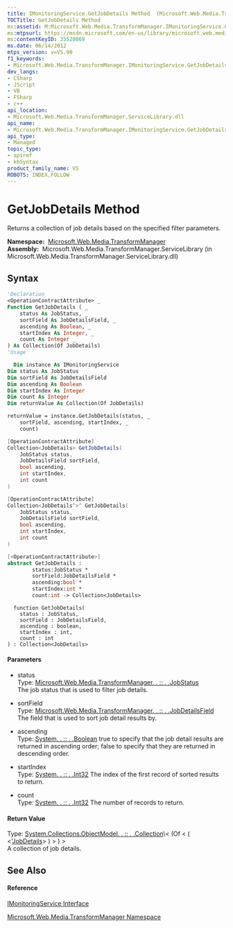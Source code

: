 ```yaml
---
title: IMonitoringService.GetJobDetails Method  (Microsoft.Web.Media.TransformManager)
TOCTitle: GetJobDetails Method
ms:assetid: M:Microsoft.Web.Media.TransformManager.IMonitoringService.GetJobDetails(Microsoft.Web.Media.TransformManager.JobStatus,Microsoft.Web.Media.TransformManager.JobDetailsField,System.Boolean,System.Int32,System.Int32)
ms:mtpsurl: https://msdn.microsoft.com/en-us/library/microsoft.web.media.transformmanager.imonitoringservice.getjobdetails(v=VS.90)
ms:contentKeyID: 35520869
ms.date: 06/14/2012
mtps_version: v=VS.90
f1_keywords:
- Microsoft.Web.Media.TransformManager.IMonitoringService.GetJobDetails
dev_langs:
- CSharp
- JScript
- VB
- FSharp
- c++
api_location:
- Microsoft.Web.Media.TransformManager.ServiceLibrary.dll
api_name:
- Microsoft.Web.Media.TransformManager.IMonitoringService.GetJobDetails
api_type:
- Managed
topic_type:
- apiref
- kbSyntax
product_family_name: VS
ROBOTS: INDEX,FOLLOW
---
```


# GetJobDetails Method

Returns a collection of job details based on the specified filter parameters.

**Namespace:**  [Microsoft.Web.Media.TransformManager](microsoft-web-media-transformmanager-namespace.md)  
**Assembly:**  Microsoft.Web.Media.TransformManager.ServiceLibrary (in Microsoft.Web.Media.TransformManager.ServiceLibrary.dll)

## Syntax

``` vb
'Declaration
<OperationContractAttribute> _
Function GetJobDetails ( _
    status As JobStatus, _
    sortField As JobDetailsField, _
    ascending As Boolean, _
    startIndex As Integer, _
    count As Integer _
) As Collection(Of JobDetails)
'Usage

  Dim instance As IMonitoringService
Dim status As JobStatus
Dim sortField As JobDetailsField
Dim ascending As Boolean
Dim startIndex As Integer
Dim count As Integer
Dim returnValue As Collection(Of JobDetails)

returnValue = instance.GetJobDetails(status, _
    sortField, ascending, startIndex, _
    count)
```

``` csharp
[OperationContractAttribute]
Collection<JobDetails> GetJobDetails(
    JobStatus status,
    JobDetailsField sortField,
    bool ascending,
    int startIndex,
    int count
)
```

``` c++
[OperationContractAttribute]
Collection<JobDetails^>^ GetJobDetails(
    JobStatus status, 
    JobDetailsField sortField, 
    bool ascending, 
    int startIndex, 
    int count
)
```

``` fsharp
[<OperationContractAttribute>]
abstract GetJobDetails : 
        status:JobStatus * 
        sortField:JobDetailsField * 
        ascending:bool * 
        startIndex:int * 
        count:int -> Collection<JobDetails> 
```

``` jscript
  function GetJobDetails(
    status : JobStatus, 
    sortField : JobDetailsField, 
    ascending : boolean, 
    startIndex : int, 
    count : int
) : Collection<JobDetails>
```

#### Parameters

  - status  
    Type: [Microsoft.Web.Media.TransformManager. . :: . .JobStatus](jobstatus-enumeration-microsoft-web-media-transformmanager.md)  
    The job status that is used to filter job details.  

<!-- end list -->

  - sortField  
    Type: [Microsoft.Web.Media.TransformManager. . :: . .JobDetailsField](jobdetailsfield-enumeration-microsoft-web-media-transformmanager.md)  
    The field that is used to sort job detail results by.  

<!-- end list -->

  - ascending  
    Type: [System. . :: . .Boolean](https://msdn.microsoft.com/en-us/library/a28wyd50\(v=vs.90\))  
    true to specify that the job detail results are returned in ascending order; false to specify that they are returned in descending order.  

<!-- end list -->

  - startIndex  
    Type: [System. . :: . .Int32](https://msdn.microsoft.com/en-us/library/td2s409d\(v=vs.90\))  
    The index of the first record of sorted results to return.  

<!-- end list -->

  - count  
    Type: [System. . :: . .Int32](https://msdn.microsoft.com/en-us/library/td2s409d\(v=vs.90\))  
    The number of records to return.  

#### Return Value

Type: [System.Collections.ObjectModel. . :: . .Collection](https://msdn.microsoft.com/en-us/library/ms132397\(v=vs.90\))\< (Of \< ( \<'[JobDetails](jobdetails-class-microsoft-web-media-transformmanager.md)\> ) \> ) \>  
A collection of job details.  

## See Also

#### Reference

[IMonitoringService Interface](imonitoringservice-interface-microsoft-web-media-transformmanager.md)

[Microsoft.Web.Media.TransformManager Namespace](microsoft-web-media-transformmanager-namespace.md)

